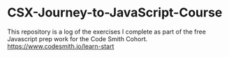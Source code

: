 # CSX-Journey-to-JavaScript-Course
This repository is a log of the exercises I complete as part of the free Javascript prep work for the Code Smith Cohort. 
https://www.codesmith.io/learn-start
